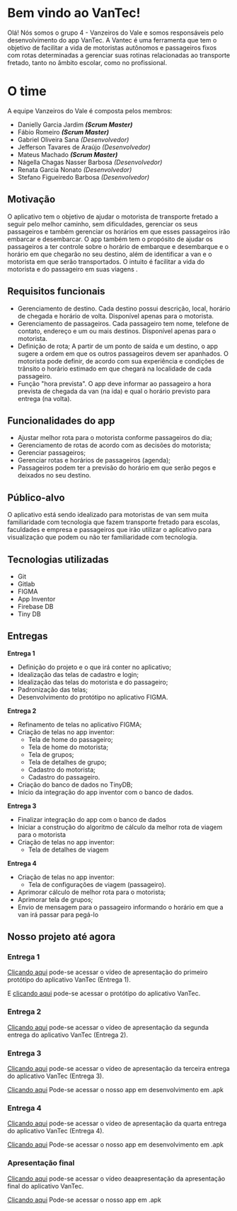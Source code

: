 ﻿# Bem vindo ao VanTec!

Olá! Nós somos o grupo 4 - Vanzeiros do Vale e somos responsáveis pelo  desenvolvimento do app VanTec.
A Vantec é uma ferramenta que tem o objetivo de facilitar a vida de motoristas autônomos e passageiros fixos com rotas determinadas a gerenciar suas rotinas relacionadas ao transporte fretado, tanto no âmbito escolar, como no profissional.

# O time

A equipe Vanzeiros do Vale é composta pelos membros:

- Danielly Garcia Jardim ***(Scrum Master)***
- Fábio Romeiro ***(Scrum Master)***
-  Gabriel Oliveira Sana *(Desenvolvedor)*
-  Jefferson Tavares de Araújo *(Desenvolvedor)*
-  Mateus Machado ***(Scrum Master)***
- Nágella Chagas Nasser Barbosa *(Desenvolvedor)*
-  Renata Garcia Nonato *(Desenvolvedor)*
- Stefano Figueiredo Barbosa *(Desenvolvedor)*

## Motivação

O aplicativo tem o objetivo de ajudar o motorista de transporte fretado a seguir pelo melhor caminho, sem dificuldades, gerenciar os seus passageiros e também gerenciar os horários em que esses passageiros irão embarcar e desembarcar. O app também tem o propósito de ajudar os passageiros a ter controle sobre o horário de embarque e desembarque e o horário em que chegarão no seu destino, além de identificar a van e o motorista em que serão transportados. O intuito é facilitar a vida do motorista e do passageiro em suas viagens
.
## Requisitos funcionais
- Gerenciamento de destino. Cada destino possui descrição, local, horário de chegada e horário de volta. Disponível apenas para o motorista.
- Gerenciamento de passageiros. Cada passageiro tem nome, telefone de contato, endereço e um ou mais destinos. Disponível apenas para o motorista.
- Definição de rota; A partir de um ponto de saída e um destino, o app sugere a ordem em que os outros passageiros devem ser apanhados. O motorista pode definir, de acordo com sua experiência e condições de trânsito o horário estimado em que chegará na localidade de cada passageiro.
- Função "hora prevista". O app deve informar ao passageiro a hora prevista de chegada da van (na ida) e qual o horário previsto para entrega (na volta).

## Funcionalidades do app

- Ajustar melhor rota para o motorista conforme passageiros do dia;
- Gerenciamento de rotas de acordo com as decisões do motorista;
- Gerenciar passageiros;
- Gerenciar rotas e horários de passageiros (agenda);
-  Passageiros podem ter a previsão do horário em que serão pegos e deixados no seu destino.

## Público-alvo

O aplicativo está sendo idealizado para motoristas de van sem muita familiaridade com tecnologia que fazem transporte fretado para escolas, faculdades e empresa e passageiros que irão utilizar o aplicativo para visualização que podem ou não ter familiaridade com tecnologia.
## Tecnologias utilizadas
- Git
- Gitlab
- FIGMA
- App Inventor
- Firebase DB
- Tiny DB

## Entregas

**Entrega 1**

- Definição do projeto e o que irá conter no aplicativo;
- Idealização das telas de cadastro e login;
- Idealização das telas do motorista e do passageiro;
- Padronização das telas;
- Desenvolvimento do protótipo no aplicativo FIGMA.

**Entrega 2**

- Refinamento de telas no aplicativo FIGMA; 
- Criação de telas no app inventor:
	- Tela de home do passageiro;
	- Tela de home do motorista;
	- Tela de grupos;
	- Tela de detalhes de grupo;
	- Cadastro do motorista;
	- Cadastro do passageiro.
- Criação do banco de dados no TinyDB;
- Início da integração do app inventor com o banco de dados.

**Entrega 3**

- Finalizar integração do app com o banco de dados
- Iniciar a construção do algoritmo de cálculo da melhor rota de viagem para o motorista
- Criação de telas no app inventor:
	- Tela de detalhes de viagem

**Entrega 4**
- Criação de telas no app inventor:
	- Tela de configurações de viagem (passageiro).
- Aprimorar cálculo de melhor rota para o motorista;
- Aprimorar tela de grupos;
- Envio de mensagem para o passageiro informando o horário em que a van irá passar para pegá-lo

## Nosso projeto até agora

### Entrega 1

[Clicando aqui](https://www.youtube.com/watch?v=VUH1oMZqjPI&feature=youtu.be&ab_channel=MAELZERA) pode-se acessar o vídeo de apresentação do primeiro protótipo do aplicativo VanTec (Entrega 1).


E [clicando aqui](https://www.figma.com/proto/z0x3JJRZZzfIK97mKbpoSF/VANTEC---OFICIAL-(USAR-ESSE)?node-id=95%3A8405&scaling=scale-down) pode-se acessar o protótipo do aplicativo VanTec.

### Entrega 2

[Clicando aqui](https://youtu.be/H7Y1k5Pi1gE) pode-se acessar o vídeo de apresentação da segunda entrega do aplicativo VanTec (Entrega 2).


### Entrega 3

[Clicando aqui](https://www.youtube.com/watch?v=ZSG00gMPchg) pode-se acessar o vídeo de apresentação da terceira entrega do aplicativo VanTec (Entrega 3).

[Clicando aqui](https://drive.google.com/file/d/1l4eW_3MVMtjBxQAigrF-izA269RPKTh0/view?usp=sharing) Pode-se acessar o nosso app em desenvolvimento em .apk

### Entrega 4

[Clicando aqui](https://www.youtube.com/watch?v=AgJ1X9Yq5Bk) pode-se acessar o vídeo de apresentação da quarta entrega do aplicativo VanTec (Entrega 4).

[Clicando aqui](https://drive.google.com/file/d/115gfOVAVq9gd7nhT4dMTEEgBeEs42S1x/view?usp=sharing) Pode-se acessar o nosso app em desenvolvimento em .apk


### Apresentação final

[Clicando aqui](https://www.youtube.com/watch?v=sD703ORRPtY) pode-se acessar o vídeo deaapresentação da apresentação final do aplicativo VanTec.

[Clicando aqui](https://drive.google.com/file/d/1sQKyImyCG5KSU29AyOqas2aBLhJeCB3q/view?usp=sharing) Pode-se acessar o nosso app em .apk




